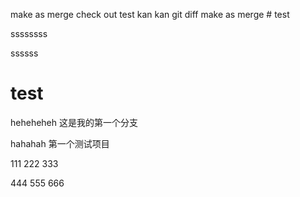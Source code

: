 make as merge check out test
kan kan git diff
make as merge # test

ssssssss

ssssss

# test
heheheheh
这是我的第一个分支

hahahah
第一个测试项目



111
222
333


444
555
666
